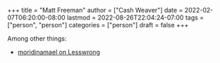 +++
title = "Matt Freeman"
author = ["Cash Weaver"]
date = 2022-02-07T06:20:00-08:00
lastmod = 2022-08-26T22:04:24-07:00
tags = ["person", "person"]
categories = ["person"]
draft = false
+++

Among other things:

-   [moridinamael on Lesswrong](https://www.lesswrong.com/users/moridinamael)
